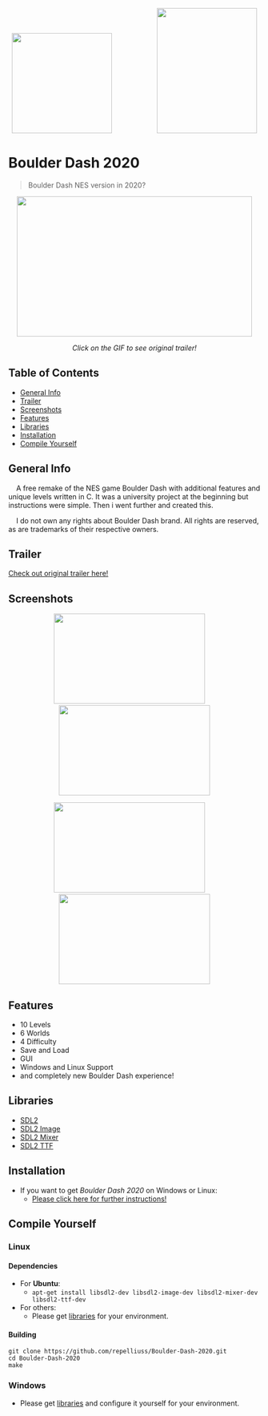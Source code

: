 <p align="center">
  <img width="200" height="200" src="https://b.allthepics.net/rpsLogo.png">&nbsp;&nbsp;&nbsp;&nbsp;&nbsp;&nbsp;&nbsp;&nbsp;&nbsp;&nbsp;&nbsp;&nbsp;&nbsp;&nbsp;&nbsp;&nbsp;&nbsp;&nbsp;&nbsp;&nbsp;&nbsp;&nbsp;&nbsp;<img width="200" height="250" src="https://b.allthepics.net/Screenshot_1.png">
</p>

# Boulder Dash 2020
> Boulder Dash NES version in 2020?

[<p align="center"><img src="https://media.giphy.com/media/eiXobdfN1XFTSwGI1s/giphy-downsized-large.gif" width="470" height="280" /></p>](https://www.youtube.com/watch?v=pzB-JUV8MwU)
<p align="center"> <i>Click on the GIF to see original trailer!</i> </p>

## Table of Contents
* [General Info](#general-info)
* [Trailer](#trailer)
* [Screenshots](#screenshots)
* [Features](#features)
* [Libraries](#libraries)
* [Installation](#installation)
* [Compile Yourself](#compile-yourself)

## General Info
&nbsp;&nbsp;&nbsp;&nbsp;A free remake of the NES game Boulder Dash with additional features and unique levels written in C. It was a university project at the beginning but instructions were simple. Then i went further and created this.

&nbsp;&nbsp;&nbsp;&nbsp;I do not own any rights about Boulder Dash brand. All rights are reserved, as are trademarks of their respective owners.

## Trailer
[Check out original trailer here!](https://www.youtube.com/watch?v=pzB-JUV8MwU)

## Screenshots
<p align="center"><img src="https://b.allthepics.net/Hourglass.png" width="302" height="180" />&nbsp;&nbsp;&nbsp;&nbsp;&nbsp;<img src="https://b.allthepics.net/Waterquake.png" width="302" height="180" /></p>
<p align="center"><img src="https://b.allthepics.net/Pyramid.png" width="302" height="180" />&nbsp;&nbsp;&nbsp;&nbsp;&nbsp;<img src="https://b.allthepics.net/WaterClan.png" width="302" height="180" /></p>

## Features
* 10 Levels
* 6 Worlds
* 4 Difficulty
* Save and Load
* GUI
* Windows and Linux Support
* and completely new Boulder Dash experience!

## Libraries
* [SDL2](https://www.libsdl.org/download-2.0.php)
* [SDL2 Image](https://www.libsdl.org/projects/SDL_image/)
* [SDL2 Mixer](https://www.libsdl.org/projects/SDL_mixer/)
* [SDL2 TTF](https://www.libsdl.org/projects/SDL_ttf/)

## Installation
* If you want to get *Boulder Dash 2020* on Windows or Linux:
  * [Please click here for further instructions!](https://github.com/repelliuss/Boulder-Dash-2020/releases/latest)


## Compile Yourself
### Linux
#### Dependencies
* For **Ubuntu**:
  * `apt-get install libsdl2-dev libsdl2-image-dev libsdl2-mixer-dev libsdl2-ttf-dev`
* For others:
  * Please get [libraries](#libraries) for your environment.
#### Building
  ```
  git clone https://github.com/repelliuss/Boulder-Dash-2020.git
  cd Boulder-Dash-2020
  make
  ```
### Windows
* Please get [libraries](#libraries) and configure it yourself for your environment.
